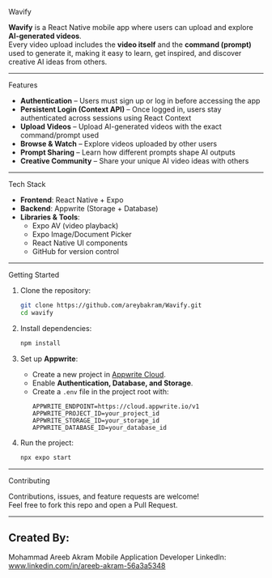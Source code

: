 Wavify

**Wavify** is a React Native mobile app where users can upload and explore **AI-generated videos**.  
Every video upload includes the **video itself** and the **command (prompt)** used to generate it, making it easy to learn, get inspired, and discover creative AI ideas from others. 

---

Features
-  **Authentication** – Users must sign up or log in before accessing the app  
-  **Persistent Login (Context API)** – Once logged in, users stay authenticated across sessions using React Context  
-  **Upload Videos** – Upload AI-generated videos with the exact command/prompt used  
-  **Browse & Watch** – Explore videos uploaded by other users  
-  **Prompt Sharing** – Learn how different prompts shape AI outputs  
-  **Creative Community** – Share your unique AI video ideas with others  

---

Tech Stack

- **Frontend**: React Native + Expo  
- **Backend**: Appwrite (Storage + Database)  
- **Libraries & Tools**:  
  - Expo AV (video playback)  
  - Expo Image/Document Picker  
  - React Native UI components  
  - GitHub for version control  

---

Getting Started

1. Clone the repository:
   ```bash
   git clone https://github.com/areybakram/Wavify.git
   cd wavify
   ```

2. Install dependencies:
   ```bash
   npm install
   ```

3. Set up **Appwrite**:
   - Create a new project in [Appwrite Cloud](https://cloud.appwrite.io/).
   - Enable **Authentication, Database, and Storage**.
   - Create a `.env` file in the project root with:
     ```env
     APPWRITE_ENDPOINT=https://cloud.appwrite.io/v1
     APPWRITE_PROJECT_ID=your_project_id
     APPWRITE_STORAGE_ID=your_storage_id
     APPWRITE_DATABASE_ID=your_database_id
     ```

4. Run the project:
   ```bash
   npx expo start
   ```
---

Contributing

Contributions, issues, and feature requests are welcome!  
Feel free to fork this repo and open a Pull Request.  

---

## Created By:
 
Mohammad Areeb Akram
Mobile Application Developer 
LinkedIn: www.linkedin.com/in/areeb-akram-56a3a5348
 
